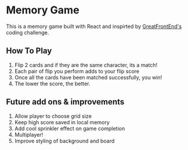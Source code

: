 # Memory Game
This is a memory game built with React and inspirted by [GreatFrontEnd's](https://www.greatfrontend.com/) coding challenge.

## How To Play
1. Flip 2 cards and if they are the same character, its a match!
2. Each pair of flip you perform adds to your flip score
3. Once all the cards have been matched successfully, you win!
4. The lower the score, the better.

## Future add ons & improvements
1. Allow player to choose grid size
2. Keep high score saved in local memory
3. Add cool sprinkler effect on game completion
4. Multiplayer!
5. Improve styling of background and board